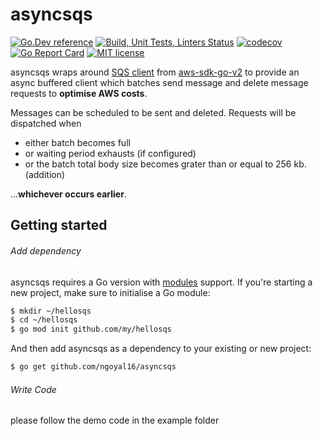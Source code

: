 # asyncsqs

[![Go.Dev reference](https://img.shields.io/badge/go.dev-reference-blue?logo=go)](https://pkg.go.dev/github.com/ngoyal16/asyncsqs?tab=doc)
[![Build, Unit Tests, Linters Status](https://github.com/ngoyal16/asyncsqs/actions/workflows/test.yml/badge.svg?branch=master)](https://github.com/ngoyal16/asyncsqs/actions/workflows/test.yml)
[![codecov](https://codecov.io/gh/ngoyal16/asyncsqs/branch/master/graph/badge.svg)](https://codecov.io/gh/ngoyal16/asyncsqs)
[![Go Report Card](https://goreportcard.com/badge/github.com/ngoyal16/asyncsqs?clear_cache=2)](https://goreportcard.com/report/github.com/ngoyal16/asyncsqs)
[![MIT license](https://img.shields.io/badge/license-MIT-brightgreen.svg)](https://opensource.org/licenses/MIT)

asyncsqs wraps around [SQS client](https://pkg.go.dev/github.com/aws/aws-sdk-go-v2/service/sqs#Client)
from [aws-sdk-go-v2](https://github.com/aws/aws-sdk-go-v2) to provide an async
buffered client which batches send message and delete message requests to
**optimise AWS costs**.

Messages can be scheduled to be sent and deleted. Requests will be dispatched
when

* either batch becomes full
* or waiting period exhausts (if configured)
* or the batch total body size becomes grater than or equal to 256 kb. (addition)

...**whichever occurs earlier**.

## Getting started

###### Add dependency

asyncsqs requires a Go version with [modules](https://github.com/golang/go/wiki/Modules)
support. If you're starting a new project, make sure to initialise a Go module:

```sh
$ mkdir ~/hellosqs
$ cd ~/hellosqs
$ go mod init github.com/my/hellosqs
```

And then add asyncsqs as a dependency to your existing or new project:

```sh
$ go get github.com/ngoyal16/asyncsqs
```

###### Write Code

please follow the demo code in the example folder